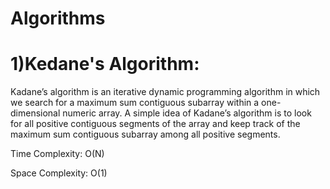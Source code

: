# Algorithms
# 1)Kedane's Algorithm:
Kadane’s algorithm is an iterative dynamic programming algorithm in which we search for a maximum sum contiguous subarray within a one-dimensional numeric array.
A simple idea of Kadane’s algorithm is to look for all positive contiguous segments of the array and keep track of the maximum sum contiguous subarray among all positive segments.

Time Complexity: O(N)

Space Complexity: O(1)

